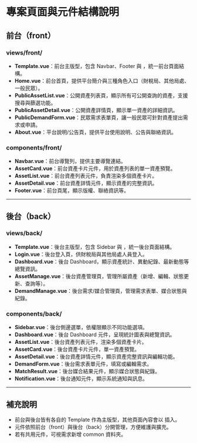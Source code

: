 # 專案頁面與元件結構說明

## 前台（front）

### views/front/

- **Template.vue**：前台主版型，包含 Navbar、Footer 與 <router-view />，統一前台頁面結構。
- **Home.vue**：前台首頁，提供平台簡介與三種角色入口（財稅局、其他局處、一般民眾）。
- **PublicAssetList.vue**：公開資產列表頁，顯示所有可公開查詢的資產，支援搜尋與篩選功能。
- **PublicAssetDetail.vue**：公開資產詳情頁，顯示單一資產的詳細資訊。
- **PublicDemandForm.vue**：民眾需求表單頁，讓一般民眾可針對資產提出需求或申請。
- **About.vue**：平台說明/公告頁，提供平台使用說明、公告與聯絡資訊。

### components/front/

- **Navbar.vue**：前台導覽列，提供主要導覽連結。
- **AssetCard.vue**：前台資產卡片元件，用於資產列表的單一資產預覽。
- **AssetList.vue**：前台資產列表元件，負責渲染多個資產卡片。
- **AssetDetail.vue**：前台資產詳情元件，顯示資產的完整資訊。
- **Footer.vue**：前台頁尾，顯示版權、聯絡資訊等。

---

## 後台（back）

### views/back/

- **Template.vue**：後台主版型，包含 Sidebar 與 <router-view />，統一後台頁面結構。
- **Login.vue**：後台登入頁，供財稅局與其他局處人員登入。
- **Dashboard.vue**：後台 Dashboard，顯示資產統計、異動紀錄、最新動態等總覽資訊。
- **AssetManage.vue**：後台資產管理頁，管理所屬資產（新增、編輯、狀態更新、查詢等）。
- **DemandManage.vue**：後台需求/媒合管理頁，管理需求表單、媒合狀態與紀錄。

### components/back/

- **Sidebar.vue**：後台側邊選單，依權限顯示不同功能選項。
- **Dashboard.vue**：後台 Dashboard 元件，呈現統計圖表與總覽資訊。
- **AssetList.vue**：後台資產列表元件，渲染多個資產卡片。
- **AssetCard.vue**：後台資產卡片元件，單一資產預覽。
- **AssetDetail.vue**：後台資產詳情元件，顯示資產完整資訊與編輯功能。
- **DemandForm.vue**：後台需求表單元件，填寫或編輯需求。
- **MatchResult.vue**：後台媒合結果元件，顯示媒合狀態與紀錄。
- **Notification.vue**：後台通知元件，顯示系統通知與訊息。

---

## 補充說明

- 前台與後台皆有各自的 Template 作為主版型，其他頁面內容會以 <router-view /> 插入。
- 元件依照前台（front）與後台（back）分開管理，方便維護與擴充。
- 若有共用元件，可視需求新增 common 資料夾。
